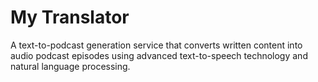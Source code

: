 # My Translator

A text-to-podcast generation service that converts written content into audio podcast episodes using advanced text-to-speech technology and natural language processing.

